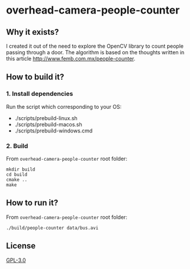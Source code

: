 # overhead-camera-people-counter

## Why it exists?

I created it out of the need to explore the OpenCV library to count people passing through a door. The algorithm is based on the thoughts written in this article http://www.femb.com.mx/people-counter.

## How to build it?

### 1. Install dependencies

Run the script which corresponding to your OS:

* ./scripts/prebuild-linux.sh
* ./scripts/prebuild-macos.sh
* ./scripts/prebuild-windows.cmd
    
### 2. Build

From `overhead-camera-people-counter` root folder:

```
mkdir build
cd build
cmake ..
make
```

## How to run it?

From `overhead-camera-people-counter` root folder:

```
./build/people-counter data/bus.avi
```

## License

[GPL-3.0](https://github.com/agurz/people-counter/blob/master/LICENSE)

